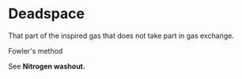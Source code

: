 ---
---
# Deadspace

That part of the inspired gas that does not take part in gas exchange.

Fowler's method

See **Nitrogen washout.**

